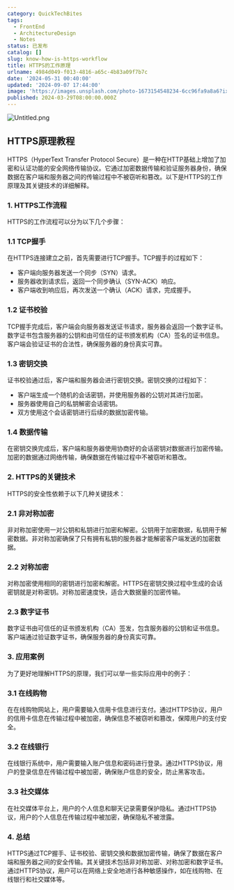 ```yaml
---
category: QuickTechBites
tags:
  - FrontEnd
  - ArchitectureDesign
  - Notes
status: 已发布
catalog: []
slug: know-how-is-https-workflow
title: HTTPS的工作原理
urlname: 4984d049-f013-4816-a65c-4b83a09f7b7c
date: '2024-05-31 00:40:00'
updated: '2024-09-07 17:44:00'
image: 'https://images.unsplash.com/photo-1673154548234-6cc96fa9a8a6?ixlib=rb-4.0.3&q=85&fm=jpg&crop=entropy&cs=srgb'
published: 2024-03-29T08:00:00.000Z
---
```


![Untitled.png](https://prod-files-secure.s3.us-west-2.amazonaws.com/5d24fe63-e567-4804-86f9-9fdc62e13082/2950c759-0255-4c0a-becc-122aae8c82c0/Untitled.png?X-Amz-Algorithm=AWS4-HMAC-SHA256&X-Amz-Content-Sha256=UNSIGNED-PAYLOAD&X-Amz-Credential=ASIAZI2LB466SGEBWR5Y%2F20250201%2Fus-west-2%2Fs3%2Faws4_request&X-Amz-Date=20250201T053409Z&X-Amz-Expires=3600&X-Amz-Security-Token=IQoJb3JpZ2luX2VjEMb%2F%2F%2F%2F%2F%2F%2F%2F%2F%2FwEaCXVzLXdlc3QtMiJHMEUCIGAwTMIoNSN2cQzZ0eEVO8QaBuD1X3jiI3D6OJLX%2FHXnAiEAxPbXiPpi04lC7hp3uYCYtAGZPP12WGW2cbKPnskvQpAqiAQIzv%2F%2F%2F%2F%2F%2F%2F%2F%2F%2FARAAGgw2Mzc0MjMxODM4MDUiDKimxCLCNRoHo%2F5O7ircAzw4YRDgShkgQ9lAE9bAnSC6nPWJ0I6NIr4RJREDwOyWFETB41v2oz8TBIGxHI6o3SqfOCq29ZEY%2FWvIQExIX5SJS4YPJUXrPC3GekaPvY4lAe8zcix9Hu0lFIaFujXB%2BdRjhHQHbR8IL22th6dF6aWGrJFwbHsYSzipq0IIF81CiaDIXYO2VsdE8XoNiuiD04SE1oIm0ikayyj5Ya7ApCUxc5VWpdKJj9kgom5hbIcorgp3F%2FE3leShKqEl5oGrnenqcXBqv4kOfH9g2UkBCbUiwBqmCMn7cIyelOaAq4zWqtFohERDkjZmGq5DdznjNkDxmfOENF8Vaq3k2woJrAT1CEqEEcZpG0ZfSDRITao93PWnN6GDxfBKJFniDR9he%2B9cSv9pqEtokjcp2cZHnHwtXRkVrj8mWEi9tmJ1Iixrse545%2Bc36sQeYHvaiqBJKO9SI85jE6OtqDXD3V54DO3%2Fp912CRC0bFtvCpPDm6kk1%2FbXS3dvBR6iEGT8Y43rJn%2FqV2Hv%2Fb4bPDhsx%2FzNygRiOBtYfUwGjyOKqkmN2ILJjKFSYfzwarzj90gJppQ%2BgjuWXVTIrjZ5%2F0SMDmMa6C2QPnVAkuNXgcW1GyJ69Rwn38N6nAb05OfwZqyaMKjd9rwGOqUB%2F6sGJsnTqtB91FSskB4KaPmkSOyplcDyBq2jr7y2tcohx2QXSiQ1Sbc2CiTQ%2F9JSUIFO8NQP1IIUQnLUWLJKWHrKGOczz1in%2BrkEEk25L1TpolIMahOEp8f9Nk%2BFND5NbhNvrvnZHLig%2BYlw24wLvlFK8g2QAGreBo%2F2G0eRKC9OE%2FzQN2%2Bo7oxUCpFtFuDy9jmz8gaKJsXRg%2BV6%2FisSNhTJR%2FvB&X-Amz-Signature=9895c90a518c7cb90e9f8561fac585c792d758e3987c931201a06b1045997d94&X-Amz-SignedHeaders=host&x-id=GetObject)


## HTTPS原理教程


HTTPS（HyperText Transfer Protocol Secure）是一种在HTTP基础上增加了加密和认证功能的安全网络传输协议。它通过加密数据传输和验证服务器身份，确保数据在客户端和服务器之间的传输过程中不被窃听和篡改。以下是HTTPS的工作原理及其关键技术的详细解释。


### 1. HTTPS工作流程


HTTPS的工作流程可以分为以下几个步骤：


### 1.1 TCP握手


在HTTPS连接建立之前，首先需要进行TCP握手。TCP握手的过程如下：

- 客户端向服务器发送一个同步（SYN）请求。
- 服务器收到请求后，返回一个同步确认（SYN-ACK）响应。
- 客户端收到响应后，再次发送一个确认（ACK）请求，完成握手。

### 1.2 证书校验


TCP握手完成后，客户端会向服务器发送证书请求，服务器会返回一个数字证书。数字证书包含服务器的公钥和由可信任的证书颁发机构（CA）签名的证书信息。客户端会验证证书的合法性，确保服务器的身份真实可靠。


### 1.3 密钥交换


证书校验通过后，客户端和服务器会进行密钥交换。密钥交换的过程如下：

- 客户端生成一个随机的会话密钥，并使用服务器的公钥对其进行加密。
- 服务器使用自己的私钥解密会话密钥。
- 双方使用这个会话密钥进行后续的数据加密传输。

### 1.4 数据传输


在密钥交换完成后，客户端和服务器使用协商好的会话密钥对数据进行加密传输。加密的数据通过网络传输，确保数据在传输过程中不被窃听和篡改。


### 2. HTTPS的关键技术


HTTPS的安全性依赖于以下几种关键技术：


### 2.1 非对称加密


非对称加密使用一对公钥和私钥进行加密和解密。公钥用于加密数据，私钥用于解密数据。非对称加密确保了只有拥有私钥的服务器才能解密客户端发送的加密数据。


### 2.2 对称加密


对称加密使用相同的密钥进行加密和解密。HTTPS在密钥交换过程中生成的会话密钥就是对称密钥。对称加密速度快，适合大数据量的加密传输。


### 2.3 数字证书


数字证书由可信任的证书颁发机构（CA）签发，包含服务器的公钥和证书信息。客户端通过验证数字证书，确保服务器的身份真实可靠。


### 3. 应用案例


为了更好地理解HTTPS的原理，我们可以举一些实际应用中的例子：


### 3.1 在线购物


在在线购物网站上，用户需要输入信用卡信息进行支付。通过HTTPS协议，用户的信用卡信息在传输过程中被加密，确保信息不被窃听和篡改，保障用户的支付安全。


### 3.2 在线银行


在线银行系统中，用户需要输入账户信息和密码进行登录。通过HTTPS协议，用户的登录信息在传输过程中被加密，确保账户信息的安全，防止黑客攻击。


### 3.3 社交媒体


在社交媒体平台上，用户的个人信息和聊天记录需要保护隐私。通过HTTPS协议，用户的个人信息在传输过程中被加密，确保隐私不被泄露。


### 4. 总结


HTTPS通过TCP握手、证书校验、密钥交换和数据加密传输，确保了数据在客户端和服务器之间的安全传输。其关键技术包括非对称加密、对称加密和数字证书。通过HTTPS协议，用户可以在网络上安全地进行各种敏感操作，如在线购物、在线银行和社交媒体等。


